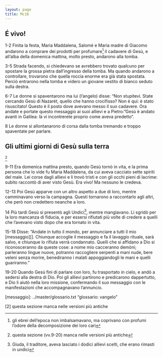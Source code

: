 ```yaml
---
layout: page
title: Mc16
---
```


É vivo!
-------

1-2 Finita la festa, Maria Maddalena, Salomé e Maria madre di Giacomo
andarono a comprare dei prodotti per profumare[^27] il cadavere di Gesù,
e all’alba della domenica mattina, molto presto, andarono alla tomba.

3-5 Strada facendo, si chiedevano se avrebbero trovato qualcuno per
spostare la grossa pietra dall’ingresso della tomba. Ma quando andarono
a controllare, trovarono che quella roccia enorme era già stata
spostata. Perciò entrarono nella tomba e videro un giovane vestito di
bianco seduto sulla destra.

6-7 Le donne si spaventarono ma lui (l’angelo) disse: “Non stupitevi.
State cercando Gesù di Nazarèt, quello che hanno crocifisso? Non è qui:
è stato risuscitato! Questo è il posto dove avevano messo il suo
cadavere. Ora andate e portate questo messaggio ai suoi allievi e a
Pietro:”Gesù è andato avanti in Galilea: là vi incontrerete proprio come
aveva predetto“.

8 Le donne si allontanarono di corsa dalla tomba tremando e troppo
spaventate per parlare.

Gli ultimi giorni di Gesù sulla terra
-------------------------------------
[^28]

9-11 Era domenica mattina presto, quando Gesù tornò in vita, e la prima
persona che lo vide fu Maria Maddalena, da cui aveva cacciato sette
spiriti del male. Lei corse dagli allievi e li trovò tristi e con gli
occhi pieni di lacrime: subito raccontò di aver visto Gesù. Era vivo! Ma
nessuno le credeva.

12-13 Poi Gesù apparve con un altro aspetto a due di loro, mentre
camminavano verso la campagna. Questi tornarono a raccontarlo agli
altri, che però non credettero neanche a loro.

14 Più tardi Gesù si presentò agli Undici[^29], mentre mangiavano. Li
sgridò per la loro mancanza di fiducia, e per essersi rifiutati più
volte di credere a quelli che l’avevano visto dopo che era tornato in
vita.

15-18 Disse: “Andate in tutto il mondo, per annunciare a tutti il mio
[messaggio][]. Chiunque accoglie il messaggio e fa il lavaggio rituale,
sarà salvo, e chiunque lo rifiuta verrà condannato. Quelli che si
affidano a Dio si riconosceranno da queste cose: a nome mio cacceranno
demòni; parleranno lingue nuove, potranno raccogliere serpenti a mani
nude, bere veleni senza morire, benediranno i malati appoggiandogli le
mani e quelli guariranno.”

19-20 Quando Gesù finì di parlare con loro, fu trasportato in cielo, e
andò a sedersi alla destra di Dio. Poi gli allievi partirono e
predicarono dappertutto, e Dio li aiutò nella loro missione, confermando
il suo messaggio con le manifestazioni che accompagnavano l’annuncio.

[^27]: gli ebrei dell’epoca non imbalsamavano, ma coprivano con profumi
    l’odore della decomposizione dei loro cari

[^28]: questa sezione (vv.9-20) manca nelle versioni più antiche

[^29]: Giuda, il traditore, aveva lasciato i dodici allievi scelti, che
    erano rimasti in undici
	
[messaggio]: ../master/glossario.txt “glossario: vangelo”

[2] questa sezione manca nelle versioni più antiche